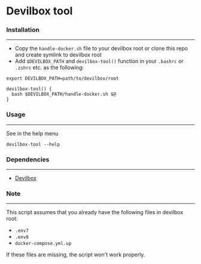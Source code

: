 # Devilbox tool

### Installation

---

* Copy the `handle-docker.sh` file to your devilbox root or clone this repo and create symlink to devilbox root
* Add `$DEVILBOX_PATH` and `devilbox-tool()` function in your `.bashrc` or `.zshrc` etc. as the following:

```
export DEVILBOX_PATH=path/to/devilbox/root

devilbox-tool() {
  bash $DEVILBOX_PATH/handle-docker.sh $@
}
```

### Usage

---
See in the help menu

`devilbox-tool --help`

### Dependencies

---
* [Devilbox](https://github.com/cytopia/devilbox)

### Note

---
This script assumes that you already have the following files in devilbox root:
* `.env7`
* `.env8`
* `docker-compose.yml.up`

If these files are missing, the script won't work properly.